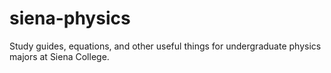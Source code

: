 siena-physics
=============

Study guides, equations, and other useful things for undergraduate physics
majors at Siena College.
